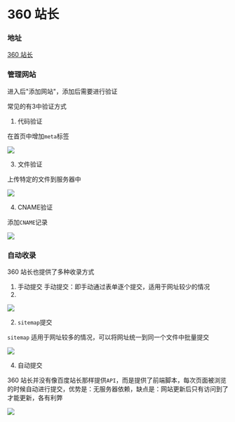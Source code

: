 # 360 站长

### 地址

[360 站长](https://zhanzhang.so.com/sitetool/site_manage)

### 管理网站

进入后"添加网站"，添加后需要进行验证

常见的有3中验证方式

1. 代码验证

在首页中增加`meta`标签

![](https://fudongdong-statics.oss-cn-beijing.aliyuncs.com/images/20211115/e44c9d978fb94b9f82587039ec0ef2a0.png?x-oss-process=style/z.wiki)


3. 文件验证

上传特定的文件到服务器中

![](https://fudongdong-statics.oss-cn-beijing.aliyuncs.com/images/20211115/c9436da822714b76aaa478d6c47a8a9f.png?x-oss-process=style/z.wiki)



4. CNAME验证

添加`CNAME`记录

![](https://fudongdong-statics.oss-cn-beijing.aliyuncs.com/images/20211115/5ec5ed73ce6a42b7b6f0813c6b15c1bc.png?x-oss-process=style/z.wiki)


### 自动收录

360 站长也提供了多种收录方式

1. 手动提交
手动提交：即手动通过表单逐个提交，适用于网址较少的情况
2. 
![](https://fudongdong-statics.oss-cn-beijing.aliyuncs.com/images/20211115/3d6820d3d9624c4f85602b6411279fa0.png?x-oss-process=style/z.wiki)

2. `sitemap`提交

`sitemap` 适用于网址较多的情况，可以将网址统一到同一个文件中批量提交

![](https://fudongdong-statics.oss-cn-beijing.aliyuncs.com/images/20211115/7450d4fdc50346d2bcc6b977ae88bd7b.png?x-oss-process=style/z.wiki)


4. 自动提交

360 站长并没有像百度站长那样提供`API`，而是提供了前端脚本，每次页面被浏览的时候自动进行提交，优势是：无服务器依赖，缺点是：网站更新后只有访问到了才能更新，各有利弊

![](https://fudongdong-statics.oss-cn-beijing.aliyuncs.com/images/20211115/c000da1d55a44826ae9a01c0c6e16da2.png?x-oss-process=style/z.wiki)
